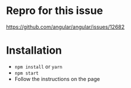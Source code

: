 # Repro for this issue

https://github.com/angular/angular/issues/12682

# Installation

- `npm install` or `yarn`
- `npm start`
- Follow the instructions on the page
